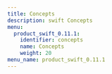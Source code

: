 ```yaml
---
title: Concepts
description: swift Concepts
menu:
  product_swift_0.11.1:
    identifier: concepts
    name: Concepts
    weight: 20
menu_name: product_swift_0.11.1
---
```


